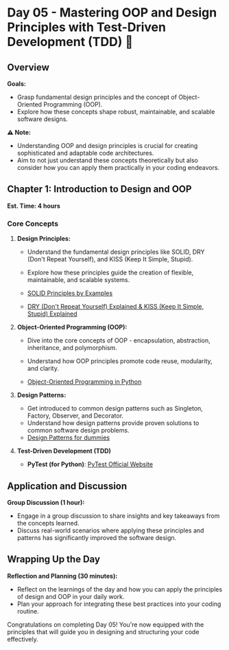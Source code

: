 # Day 05 - Mastering OOP and Design Principles with Test-Driven Development (TDD) 🎨

## Overview

**Goals:**

- Grasp fundamental design principles and the concept of Object-Oriented Programming (OOP).
- Explore how these concepts shape robust, maintainable, and scalable software designs.

**⚠️ Note:**

- Understanding OOP and design principles is crucial for creating sophisticated and adaptable code architectures.
- Aim to not just understand these concepts theoretically but also consider how you can apply them practically in your coding endeavors.

## Chapter 1: Introduction to Design and OOP

**Est. Time: 4 hours**

### Core Concepts

1. **Design Principles:**

   - Understand the fundamental design principles like SOLID, DRY (Don't Repeat Yourself), and KISS (Keep It Simple, Stupid).
   - Explore how these principles guide the creation of flexible, maintainable, and scalable systems.

   - [SOLID Principles by Examples](https://github.com/heykarimoff/solid.python)
   - [DRY (Don't Repeat Yourself) Explained & KISS (Keep It Simple, Stupid) Explained](https://github.com/webpro/programming-principles#kiss)

2. **Object-Oriented Programming (OOP):**

   - Dive into the core concepts of OOP - encapsulation, abstraction, inheritance, and polymorphism.
   - Understand how OOP principles promote code reuse, modularity, and clarity.

   - [Object-Oriented Programming in Python](https://github.com/Shikha-code36/Object-Oriented-Programming-OOPs-Python)
  
3. **Design Patterns:**

   - Get introduced to common design patterns such as Singleton, Factory, Observer, and Decorator.
   - Understand how design patterns provide proven solutions to common software design problems.
   - [Design Patterns for dummies](https://refactoring.guru/design-patterns/what-is-pattern)
   
4. **Test-Driven Development (TDD)**
   - **PyTest (for Python)**: [PyTest Official Website](https://docs.pytest.org/en/latest/)

## Application and Discussion

**Group Discussion (1 hour):**

- Engage in a group discussion to share insights and key takeaways from the concepts learned.
- Discuss real-world scenarios where applying these principles and patterns has significantly improved the software design.

## Wrapping Up the Day

**Reflection and Planning (30 minutes):**

- Reflect on the learnings of the day and how you can apply the principles of design and OOP in your daily work.
- Plan your approach for integrating these best practices into your coding routine.

Congratulations on completing Day 05! You're now equipped with the principles that will guide you in designing and structuring your code effectively.
